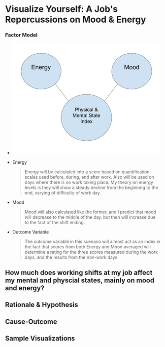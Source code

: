 # Visualize Yourself: A Job's Repercussions on Mood & Energy #

### Factor Model ###
* ![Factor Model](https://github.com/eric-wisniewski/visualizeYourself_Project/blob/master/phase1_planning/SimpleFactorModel.png)

* Energy
	> Energy will be calculated into a score based on quantification scales used before, during, and after work. Also will be used on days where there is no work taking place. My theory on energy levels is they will show a steady decline from the begininng to the end, varying of difficulty of work day. 
* Mood
	> Mood will also calculated like the former, and I predict that mood will decrease to the middle of the day, but then will increase due to the fact of the shift ending. 
* Outcome Variable
	> The outcome variable in this scenario will almost act as an index in the fact that scores from both Energy and Mood averaged will determine a rating for the three scores measured during the work days, and the results from the non-work days.

## How much does working shifts at my job affect my mental and physcial states, mainly on mood and energy? ##

## Rationale & Hypothesis ##

## Cause-Outcome ##

## Sample Visualizations ##

